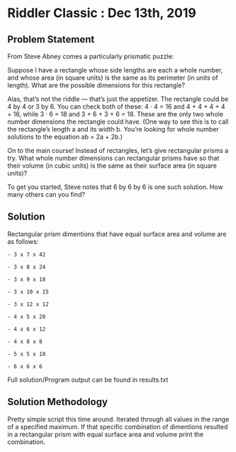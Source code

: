 # Riddler Classic : Dec 13th, 2019


## Problem Statement

From Steve Abney comes a particularly prismatic puzzle:

Suppose I have a rectangle whose side lengths are each a whole number, and whose area (in square units) is the same as its perimeter (in units of length). What are the possible dimensions for this rectangle?

Alas, that’s not the riddle — that’s just the appetizer. The rectangle could be 4 by 4 or 3 by 6. You can check both of these: 4 · 4 = 16 and 4 + 4 + 4 + 4 = 16, while 3 · 6 = 18 and 3 + 6 + 3 + 6 = 18. These are the only two whole number dimensions the rectangle could have. (One way to see this is to call the rectangle’s length a and its width b. You’re looking for whole number solutions to the equation ab = 2a + 2b.)

On to the main course! Instead of rectangles, let’s give rectangular prisms a try. What whole number dimensions can rectangular prisms have so that their volume (in cubic units) is the same as their surface area (in square units)?

To get you started, Steve notes that 6 by 6 by 6 is one such solution. How many others can you find?

## Solution

Rectangular prism dimentions that have equal surface area and volume are as follows:

    - 3 x 7 x 42
    
    - 3 x 8 x 24
    
    - 3 x 9 x 18
    
    - 3 x 10 x 15
    
    - 3 x 12 x 12
    
    - 4 x 5 x 20
    
    - 4 x 6 x 12
    
    - 4 x 8 x 8
    
    - 5 x 5 x 10
    
    - 6 x 6 x 6

Full solution/Program output can be found in results.txt


## Solution Methodology

Pretty simple script this time around.  Iterated through all values in the range of a specified maximum.  If that specific combination of dimentions resulted in a rectangular prism with equal surface area and volume print the combination.
